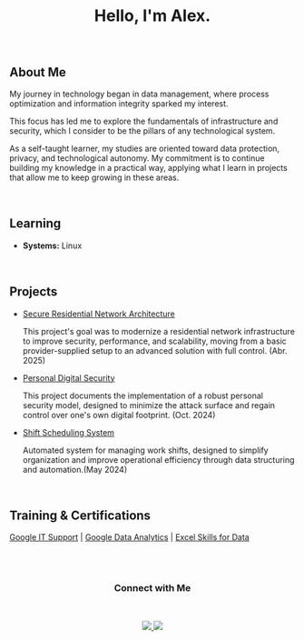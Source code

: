 <div align="center">
  <h1>Hello, I'm Alex.</h1>
  <h3></h3>
</div>

<br>

## About Me

My journey in technology began in data management, where process optimization and information integrity sparked my interest.

 This focus has led me to explore the fundamentals of infrastructure and security, which I consider to be the pillars of any technological system.

 As a self-taught learner, my studies are oriented toward data protection, privacy, and technological autonomy. My commitment is to continue building my knowledge in a practical way, applying what I learn in projects that allow me to keep growing in these areas.
 
<br>

## Learning

- **Systems:** Linux


<br>


## Projects

- [Secure Residential Network Architecture](https://github.com/AlxStoica/Secure-Residential-Network-Architecture)

  This project's goal was to modernize a residential network infrastructure to improve security, performance, and scalability, moving from a basic provider-supplied setup to an advanced solution with full control. (Abr. 2025)

- [Personal Digital Security](https://github.com/AlxStoica/Personal-Digital-Security)

  This project documents the implementation of a robust personal security model, designed to minimize the attack surface and regain control over one's own digital footprint. (Oct. 2024)

- [Shift Scheduling System](https://github.com/AlxStoica/Shift-Scheduling-System)

  Automated system for managing work shifts, designed to simplify organization and improve operational efficiency through data structuring and automation.(May 2024)

<br>


## Training & Certifications

  [Google IT Support](https://www.coursera.org/account/accomplishments/specialization/ZDVH4RFWRVB6) | [Google Data Analytics](https://coursera.org/share/273d71856651a38cf257f11c2494ecde) | [Excel Skills for Data](https://coursera.org/share/5d449590e3504e08f93add34861e6158)


<br><br>

<div align="center">
  <h3>Connect with Me</h3>
  <br>
  <p>
    <a href="https://www.linkedin.com/in/alexandruds/">
      <img src="https://img.shields.io/badge/in AlxStoica-0077B5?style=flat&logo=linkedin&logoColor=white"/>
    </a>
    <a href="mailto:alexandruds@icloud.com">
      <img src="https://img.shields.io/badge/-AlxStoica-D14836?style=flat&logo=gmail&logoColor=white"/>
    </a>
